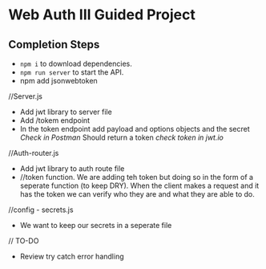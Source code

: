 # Web Auth III Guided Project


## Completion Steps
- `npm i` to download dependencies.
-  `npm run server` to start the API.
-   npm add  jsonwebtoken


//Server.js
- Add jwt library to server file
- Add /tokem endpoint 
- In the token endpoint add payload and options objects and the secret 
*Check in Postman* 
Should return a token
*check token in jwt.io*


//Auth-router.js
- Add jwt library to auth route file 
- //token function. We are adding teh token but doing so in the form of a seperate function (to keep DRY). When the client makes a request and it has the token we can verify who they are and what they are able to do.

//config - secrets.js
- We want to keep our secrets in a seperate file



// TO-DO
- Review try catch error handling 